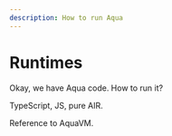 ```yaml
---
description: How to run Aqua
---
```


# Runtimes

Okay, we have Aqua code. How to run it?

TypeScript, JS, pure AIR.

Reference to AquaVM.

